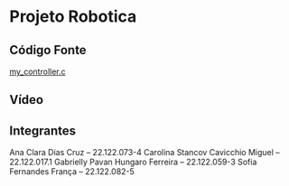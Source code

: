 # Projeto Robotica

## Código Fonte

[my_controller.c](./controllers/my_controller/my_controller.c)

## Vídeo

## Integrantes

Ana Clara Dias Cruz – 22.122.073-4
Carolina Stancov Cavicchio Miguel – 22.122.017.1
Gabrielly Pavan Hungaro Ferreira – 22.122.059-3
Sofia Fernandes França – 22.122.082-5
